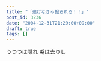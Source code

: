 ```yaml
---
title: "「逃げなきゃ掘られる！！」"
post_id: 3236
date: "2004-12-31T21:29:00+09:00"
draft: true
tags: []
---
```



うつつは隠れ 兎は去りし
